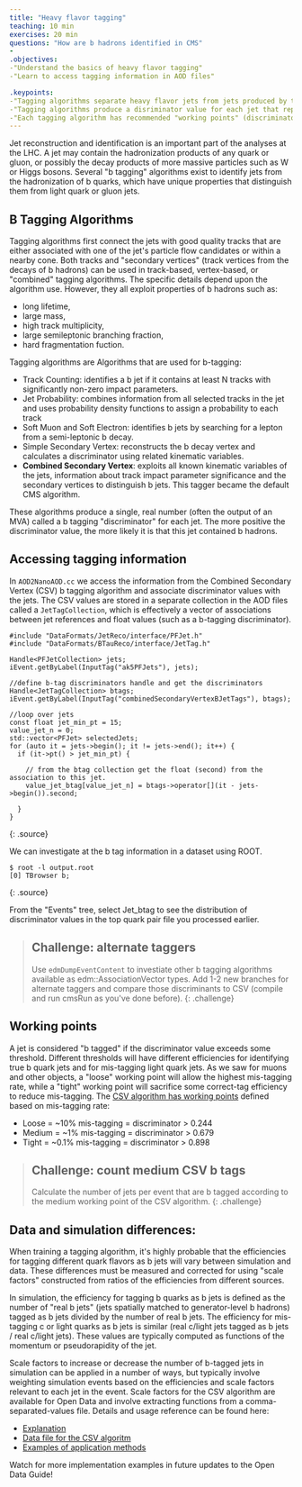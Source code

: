 ```yaml
---
title: "Heavy flavor tagging"
teaching: 10 min
exercises: 20 min
questions: "How are b hadrons identified in CMS"
-
.objectives:
-"Understand the basics of heavy flavor tagging"
-"Learn to access tagging information in AOD files"

.keypoints:
-"Tagging algorithms separate heavy flavor jets from jets produced by the hadronization of light quarks and gluons"
-"Tagging algorithms produce a disriminator value for each jet that represents the likelihood that the jet came from a b hadron"
-"Each tagging algorithm has recommended "working points" (discriminator values) based on a misidentification probability for light-flavor jets"
---
```



Jet reconstruction and identification is an important part of the analyses at the LHC. A jet may contain
the hadronization products of any quark or gluon, or possibly the decay products of more massive particles such as W or Higgs bosons.
Several "b tagging" algorithms exist to identify jets from the hadronization of b quarks, which have unique
properties that distinguish them from light quark or gluon jets. 


## B Tagging Algorithms

Tagging algorithms first connect the jets with good quality tracks that are either associated with one of the jet's particle flow candidates or within a nearby cone.
Both tracks and "secondary vertices" (track vertices from the decays of b hadrons) can be used in track-based, vertex-based, or "combined" tagging algorithms.
The specific details depend upon the algorithm use. However, they all exploit properties of b hadrons such as:

 * long lifetime,
 * large mass,
 * high track multiplicity,
 * large semileptonic branching fraction,
 * hard fragmentation fuction. 

Tagging algorithms are Algorithms that are used for b-tagging:

 * Track Counting: identifies a b jet if it contains at least N tracks with significantly non-zero impact parameters.
 * Jet Probability: combines information from all selected tracks in the jet and uses probability density functions to assign a probability to each track
 * Soft Muon and Soft Electron: identifies b jets by searching for a lepton from a semi-leptonic b decay.
 * Simple Secondary Vertex: reconstructs the b decay vertex and calculates a discriminator using related kinematic variables.
 * **Combined Secondary Vertex**: exploits all known kinematic variables of the jets, information about track impact parameter significance and the secondary vertices
 to distinguish b jets. This tagger became the default CMS algorithm.

These algorithms produce a single, real number (often the output of an MVA) called a b tagging "discriminator" for each jet. The more positive the discriminator
value, the more likely it is that this jet contained b hadrons. 

## Accessing tagging information

In `AOD2NanoAOD.cc` we access the information from the Combined Secondary Vertex (CSV) b tagging algorithm and associate discriminator values with the jets.
The CSV values are stored in a separate collection in the AOD files called a `JetTagCollection`, which is effectively a vector of associations between jet references and
float values (such as a b-tagging discriminator). 

~~~
#include "DataFormats/JetReco/interface/PFJet.h"
#include "DataFormats/BTauReco/interface/JetTag.h"

Handle<PFJetCollection> jets;
iEvent.getByLabel(InputTag("ak5PFJets"), jets);

//define b-tag discriminators handle and get the discriminators
Handle<JetTagCollection> btags;
iEvent.getByLabel(InputTag("combinedSecondaryVertexBJetTags"), btags);

//loop over jets
const float jet_min_pt = 15;
value_jet_n = 0;
std::vector<PFJet> selectedJets;
for (auto it = jets->begin(); it != jets->end(); it++) {
  if (it->pt() > jet_min_pt) {

    // from the btag collection get the float (second) from the association to this jet.
    value_jet_btag[value_jet_n] = btags->operator[](it - jets->begin()).second;

  }
}
~~~
{: .source}

We can investigate at the b tag information in a dataset using ROOT. 

~~~
$ root -l output.root
[0] TBrowser b;
~~~
{: .source}

From the "Events" tree, select Jet_btag to see the distribution of discriminator values in the top quark pair file you processed earlier.

>## Challenge: alternate taggers
>
>Use `edmDumpEventContent` to investiate other b tagging algorithms available as edm::AssociationVector types.
>Add 1-2 new branches for alternate taggers and compare those discriminants to CSV (compile and run cmsRun as you've done before).
{: .challenge}


## Working points

A jet is considered "b tagged" if the discriminator value exceeds some threshold. Different thresholds will have different
efficiencies for identifying true b quark jets and for mis-tagging light quark jets. As we saw for muons and other objects,
a "loose" working point will allow the highest mis-tagging rate, while a "tight" working point will sacrifice some correct-tag
efficiency to reduce mis-tagging. The [CSV algorithm has working points](https://twiki.cern.ch/twiki/bin/view/CMSPublic/BtagRecommendation2011OpenData)
defined based on mis-tagging rate: 

 * Loose = ~10% mis-tagging = discriminator > 0.244
 * Medium = ~1% mis-tagging = discriminator > 0.679 
 * Tight = ~0.1% mis-tagging = discriminator > 0.898 

>## Challenge: count medium CSV b tags
>
>Calculate the number of jets per event that are b tagged according to the medium working point of the CSV algorithm.
{: .challenge}

## Data and simulation differences:

When training a tagging algorithm, it's highly probable that the efficiencies for tagging different quark flavors as b jets will vary between simulation
and data. These differences must be measured and corrected for using "scale factors" constructed from ratios of the efficiencies from different sources.

In simulation, the efficiency for tagging b quarks as b jets is defined as the number of "real b jets" (jets spatially matched to generator-level b hadrons)
tagged as b jets divided by the number of real b jets. The efficiency for mis-tagging c or light quarks as b jets is similar (real c/light jets tagged as b jets
/ real c/light jets). These values are typically computed as functions of the momentum or pseudorapidity of the jet.

Scale factors to increase or decrease the number of b-tagged jets in simulation can be applied in a number of ways, but typically involve weighting simulation
events based on the efficiencies and scale factors relevant to each jet in the event. Scale factors for the CSV algorithm are available for Open Data and involve
extracting functions from a comma-separated-values file. Details and usage reference can be found here:

 * [Explanation](https://twiki.cern.ch/twiki/bin/view/CMSPublic/BtagRecommendation2011OpenData#Data_MC_Scale_Factors)
 * [Data file for the CSV algoritm](https://twiki.cern.ch/twiki/pub/CMSPublic/BtagRecommendation2011OpenData/CSV.csv)
 * [Examples of application methods](https://twiki.cern.ch/twiki/bin/view/CMSPublic/BtagRecommendation2011OpenData#Methods_to_Apply_b_Tagging_Effic)

Watch for more implementation examples in future updates to the Open Data Guide!


